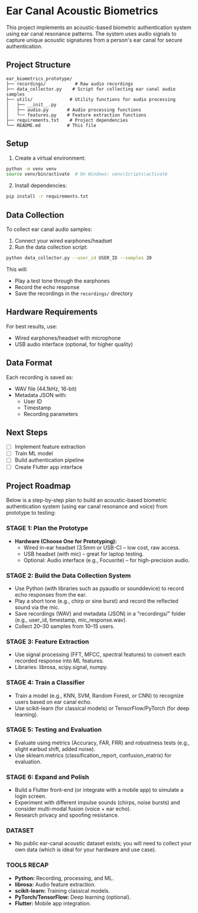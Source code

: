 # Ear Canal Acoustic Biometrics

This project implements an acoustic-based biometric authentication system using ear canal resonance patterns. The system uses audio signals to capture unique acoustic signatures from a person's ear canal for secure authentication.

## Project Structure

```
ear_biometrics_prototype/
├── recordings/           # Raw audio recordings
├── data_collector.py    # Script for collecting ear canal audio samples
├── utils/              # Utility functions for audio processing
│   ├── __init__.py
│   ├── audio.py       # Audio processing functions
│   └── features.py    # Feature extraction functions
├── requirements.txt    # Project dependencies
└── README.md          # This file
```

## Setup

1. Create a virtual environment:
```bash
python -m venv venv
source venv/bin/activate  # On Windows: venv\Scripts\activate
```

2. Install dependencies:
```bash
pip install -r requirements.txt
```

## Data Collection

To collect ear canal audio samples:

1. Connect your wired earphones/headset
2. Run the data collection script:
```bash
python data_collector.py --user_id USER_ID --samples 20
```

This will:
- Play a test tone through the earphones
- Record the echo response
- Save the recordings in the `recordings/` directory

## Hardware Requirements

For best results, use:
- Wired earphones/headset with microphone
- USB audio interface (optional, for higher quality)

## Data Format

Each recording is saved as:
- WAV file (44.1kHz, 16-bit)
- Metadata JSON with:
  - User ID
  - Timestamp
  - Recording parameters

## Next Steps

- [ ] Implement feature extraction
- [ ] Train ML model
- [ ] Build authentication pipeline
- [ ] Create Flutter app interface 

## Project Roadmap

Below is a step-by-step plan to build an acoustic-based biometric authentication system (using ear canal resonance and voice) from prototype to testing:

### STAGE 1: Plan the Prototype

- **Hardware (Choose One for Prototyping):**
  - Wired in-ear headset (3.5mm or USB-C) – low cost, raw access.
  - USB headset (with mic) – great for laptop testing.
  - Optional: Audio interface (e.g., Focusrite) – for high-precision audio.

### STAGE 2: Build the Data Collection System

- Use Python (with libraries such as pyaudio or sounddevice) to record echo responses from the ear.
- Play a short tone (e.g., chirp or sine burst) and record the reflected sound via the mic.
- Save recordings (WAV) and metadata (JSON) in a "recordings/" folder (e.g., user_id, timestamp, mic_response.wav).
- Collect 20–30 samples from 10–15 users.

### STAGE 3: Feature Extraction

- Use signal processing (FFT, MFCC, spectral features) to convert each recorded response into ML features.
- Libraries: librosa, scipy.signal, numpy.

### STAGE 4: Train a Classifier

- Train a model (e.g., KNN, SVM, Random Forest, or CNN) to recognize users based on ear canal echo.
- Use scikit-learn (for classical models) or TensorFlow/PyTorch (for deep learning).

### STAGE 5: Testing and Evaluation

- Evaluate using metrics (Accuracy, FAR, FRR) and robustness tests (e.g., slight earbud shift, added noise).
- Use sklearn.metrics (classification_report, confusion_matrix) for evaluation.

### STAGE 6: Expand and Polish

- Build a Flutter front-end (or integrate with a mobile app) to simulate a login screen.
- Experiment with different impulse sounds (chirps, noise bursts) and consider multi-modal fusion (voice + ear echo).
- Research privacy and spoofing resistance.

### DATASET

- No public ear-canal acoustic dataset exists; you will need to collect your own data (which is ideal for your hardware and use case).

### TOOLS RECAP

- **Python:** Recording, processing, and ML.
- **librosa:** Audio feature extraction.
- **scikit-learn:** Training classical models.
- **PyTorch/TensorFlow:** Deep learning (optional).
- **Flutter:** Mobile app integration. 